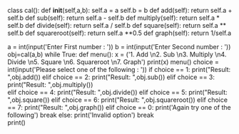 class cal():
    def __init__(self,a,b):
        self.a = a
        self.b = b
    def add(self):
        return self.a + self.b
    def sub(self):
        return self.a - self.b
    def multiply(self):
        return self.a * self.b
    def divide(self):
        return self.a / self.b
    def square(self):
        return self.a ** self.b
    def squareroot(self):
        return self.a **0.5
    def graph(self):
        return 1/self.a 
    

a = int(input('Enter First number : '))
b = int(input('Enter Second number : '))        
obj=cal(a,b)
while True:
    def menu():
        x = ('1. Add \n2. Sub \n3. Multiply \n4. Divide \n5. Square \n6. Squareroot \n7. Graph') 
        print(x)
    menu()
    choice = int(input('Please select one of the following : ')) 
    if choice == 1:
        print("Result: ",obj.add())
    elif choice == 2:
        print("Result: ",obj.sub())
    elif choice == 3:
        print("Result: ",obj.multiply())    
    elif choice == 4:
        print("Result: ",obj.divide())
    elif choice == 5:
        print("Result: ",obj.square())
    elif choice == 6:
        print("Result: ",obj.squareroot())
    elif choice == 7:
        print("Result: ",obj.graph())
    elif choice == 0:
        print('Again try one of the following')
        break
    else:
        print('Invalid option') 
        break       
print()
